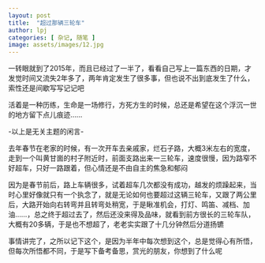 ```yaml
---
layout: post
title:  "超过那辆三轮车"
author: lpj
categories: [ 杂记, 随笔 ]
image: assets/images/12.jpg
---
```


一转眼就到了2015年，而且已经过了一半了，看看自己写上一篇东西的日期，才发觉时间又流失2年多了，两年肯定发生了很多事，但也说不出到底发生了什么，索性还是间歇写写记记吧

活着是一种历练，生命是一场修行，方死方生的时候，总还是希望在这个浮沉一世的地方留下点儿痕迹…… 

-以上是无关主题的闲言-

去年春节在老家的时候，有一次开车去亲戚家，烂石子路，大概3米左右的宽度，走到一个叫黄甘崮的村子附近时，前面支路出来一三轮车，速度很慢，因为路窄不好超车，只好一路跟着，但心情还是不由自主的焦急和郁闷

因为是春节前后，路上车辆很多，试着超车几次都没有成功，越发的烦躁起来，当时心里好像就只有一个执念了，就是无论如何也要超过这辆三轮车，又跟了两公里后，大路开始向右转弯并且转弯处稍宽，于是瞅准机会，打灯、鸣笛、减档、加油……，总之终于超过去了，然后还没来得及品味，就看到前方很长的三轮车队，大概有20多辆，于是也不想超了，老老实实跟了十几分钟然后分道扬镳

 事情讲完了，之所以记下这个，是因为半年中每次想到这个，总是觉得心有所悟，但每次所悟都不同，于是写下备考备思，赏光的朋友，你想到了什么呢
